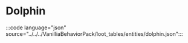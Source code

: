 # Dolphin

:::code language="json" source="../../../VanilliaBehaviorPack/loot_tables/entities/dolphin.json":::